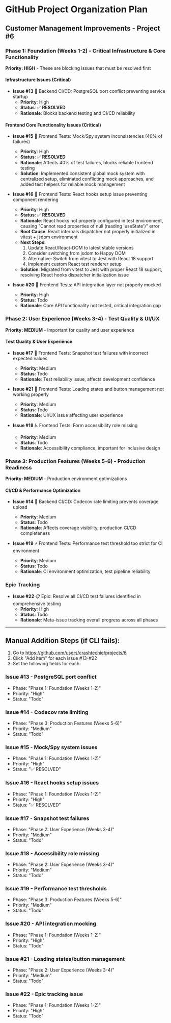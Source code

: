 # GitHub Project Organization Plan
## Customer Management Improvements - Project #6

### Phase 1: Foundation (Weeks 1-2) - Critical Infrastructure & Core Functionality
**Priority: HIGH** - These are blocking issues that must be resolved first

#### Infrastructure Issues (Critical)
- **Issue #13** 🐛 Backend CI/CD: PostgreSQL port conflict preventing service startup
  - **Priority**: High
  - **Status**: ✅ **RESOLVED**
  - **Rationale**: Blocks backend testing and CI/CD reliability

#### Frontend Core Functionality Issues (Critical)
- **Issue #15** 🐛 Frontend Tests: Mock/Spy system inconsistencies (40% of failures)
  - **Priority**: High  
  - **Status**: ✅ **RESOLVED**
  - **Rationale**: Affects 40% of test failures, blocks reliable frontend testing
  - **Solution**: Implemented consistent global mock system with centralized setup, eliminated conflicting mock approaches, and added test helpers for reliable mock management

- **Issue #16** 🐛 Frontend Tests: React hooks setup issue preventing component rendering
  - **Priority**: High
  - **Status**: ✅ **RESOLVED**
  - **Rationale**: React hooks not properly configured in test environment, causing "Cannot read properties of null (reading 'useState')" error
  - **Root Cause**: React internals dispatcher not properly initialized in vitest + jsdom environment
  - **Next Steps**: 
    1. Update React/React-DOM to latest stable versions
    2. Consider switching from jsdom to Happy DOM
    3. Alternative: Switch from vitest to Jest with React 18 support
    4. Implement custom React test renderer setup
  - **Solution**: Migrated from vitest to Jest with proper React 18 support, resolving React hooks dispatcher initialization issue

- **Issue #20** 🔌 Frontend Tests: API integration layer not properly mocked
  - **Priority**: High
  - **Status**: Todo
  - **Rationale**: Core API functionality not tested, critical integration gap

### Phase 2: User Experience (Weeks 3-4) - Test Quality & UI/UX
**Priority: MEDIUM** - Important for quality and user experience

#### Test Quality & User Experience
- **Issue #17** 🧪 Frontend Tests: Snapshot test failures with incorrect expected values
  - **Priority**: Medium
  - **Status**: Todo
  - **Rationale**: Test reliability issue, affects development confidence

- **Issue #21** 🔄 Frontend Tests: Loading states and button management not working properly  
  - **Priority**: Medium
  - **Status**: Todo
  - **Rationale**: UI/UX issue affecting user experience

- **Issue #18** ♿ Frontend Tests: Form accessibility role missing
  - **Priority**: Medium
  - **Status**: Todo
  - **Rationale**: Accessibility compliance, important for inclusive design

### Phase 3: Production Features (Weeks 5-6) - Production Readiness
**Priority: MEDIUM** - Production environment optimizations

#### CI/CD & Performance Optimization  
- **Issue #14** 🔧 Backend CI/CD: Codecov rate limiting prevents coverage upload
  - **Priority**: Medium
  - **Status**: Todo
  - **Rationale**: Affects coverage visibility, production CI/CD completeness

- **Issue #19** ⚡ Frontend Tests: Performance test threshold too strict for CI environment
  - **Priority**: Medium  
  - **Status**: Todo
  - **Rationale**: CI environment optimization, test pipeline reliability

### Epic Tracking
- **Issue #22** 📋 Epic: Resolve all CI/CD test failures identified in comprehensive testing
  - **Priority**: High
  - **Status**: Todo  
  - **Rationale**: Meta-issue tracking overall progress across all phases

---

## Manual Addition Steps (if CLI fails):

1. Go to https://github.com/users/crashtechie/projects/6
2. Click "Add item" for each issue #13-#22
3. Set the following fields for each:

### Issue #13 - PostgreSQL port conflict
- Phase: "Phase 1: Foundation (Weeks 1-2)"
- Priority: "High"
- Status: "Todo"

### Issue #14 - Codecov rate limiting  
- Phase: "Phase 3: Production Features (Weeks 5-6)"
- Priority: "Medium"
- Status: "Todo"

### Issue #15 - Mock/Spy system issues
- Phase: "Phase 1: Foundation (Weeks 1-2)" 
- Priority: "High"
- Status: "✅ RESOLVED"

### Issue #16 - React hooks setup issues
- Phase: "Phase 1: Foundation (Weeks 1-2)"
- Priority: "High" 
- Status: "✅ RESOLVED"

### Issue #17 - Snapshot test failures
- Phase: "Phase 2: User Experience (Weeks 3-4)"
- Priority: "Medium"
- Status: "Todo"

### Issue #18 - Accessibility role missing
- Phase: "Phase 2: User Experience (Weeks 3-4)"
- Priority: "Medium"
- Status: "Todo"

### Issue #19 - Performance test thresholds
- Phase: "Phase 3: Production Features (Weeks 5-6)"
- Priority: "Medium"
- Status: "Todo"

### Issue #20 - API integration mocking
- Phase: "Phase 1: Foundation (Weeks 1-2)"
- Priority: "High"
- Status: "Todo"

### Issue #21 - Loading states/button management  
- Phase: "Phase 2: User Experience (Weeks 3-4)"
- Priority: "Medium"
- Status: "Todo"

### Issue #22 - Epic tracking issue
- Phase: "Phase 1: Foundation (Weeks 1-2)" 
- Priority: "High"
- Status: "Todo"